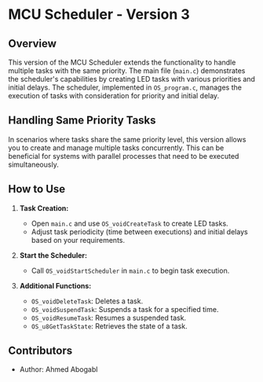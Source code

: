 # MCU Scheduler - Version 3

## Overview

This version of the MCU Scheduler extends the functionality to handle multiple tasks with the same priority. The main file (`main.c`) demonstrates the scheduler's capabilities by creating LED tasks with various priorities and initial delays. The scheduler, implemented in `OS_program.c`, manages the execution of tasks with consideration for priority and initial delay.

## Handling Same Priority Tasks

In scenarios where tasks share the same priority level, this version allows you to create and manage multiple tasks concurrently. This can be beneficial for systems with parallel processes that need to be executed simultaneously.

## How to Use

1. **Task Creation:**
   - Open `main.c` and use `OS_voidCreateTask` to create LED tasks.
   - Adjust task periodicity (time between executions) and initial delays based on your requirements.

2. **Start the Scheduler:**
   - Call `OS_voidStartScheduler` in `main.c` to begin task execution.

3. **Additional Functions:**
   - `OS_voidDeleteTask`: Deletes a task.
   - `OS_voidSuspendTask`: Suspends a task for a specified time.
   - `OS_voidResumeTask`: Resumes a suspended task.
   - `OS_u8GetTaskState`: Retrieves the state of a task.

## Contributors

- Author: Ahmed Abogabl
